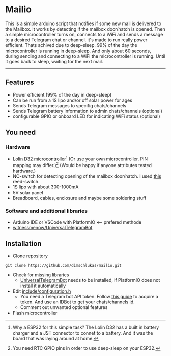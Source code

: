 # Mailio
This is a simple arduino script that notifies if some new mail is delivered to the Mailbox. It works by detecting if the mailbox door/hatch is opened. Then a simple microcontroller turns on, connects to a WiFi and sends a message to a desired Telegram chat or channel. it's made to run really power efficient. Thats achived due to deep-sleep. 99% of the day the microcontroller is running in deep-sleep. And only about 60 seconds, during sending and connecting to a WiFi the microcontroller is running. Until it goes back to sleep, waiting for the next mail.

---

## Features
- Power efficient (99% of the day in deep-sleep)
- Can be run from a 1S lipo and/or off solar power for ages
- Sends Telegram messages to specifig chats/channels
- Sends Telegram battery information to admin chats/channels (optional)
- configurable GPIO or onboard LED for indicating WiFi status (optional)

## You need
### Hardware
- [Lolin D32 microcontroller](https://www.wemos.cc/en/latest/d32/d32.html)[^1] (Or use your own microcontroller. PIN mapping may differ.)[^2] (Would be happy if anyone attributes tested hardware.)
- NO-switch for detecting opening of the mailbox door/hatch. I used [this](https://www.farnell.com/datasheets/2791160.pdf) reed-switch.
- 1S lipo with about 300-1000mA
- 5V solar panel
- Breadboard, cables, enclosure and maybe some soldering stuff

### Software and additional libraries
- Arduino IDE or VSCode with PlatformIO <-- prefered methode
- [witnessmenow/UniversalTelegramBot](https://github.com/witnessmenow/Universal-Arduino-Telegram-Bot)

## Installation
- Clone repository 
```
git clone https://github.com/dimschlukas/mailio.git
```
- Check for missing libraries
  - [UniversalTelegramBot](https://github.com/witnessmenow/Universal-Arduino-Telegram-Bot) needs to be installed, if PlatformIO does not install it automatically
- Edit [include/configuration.h](include/configuration.h)
  - You need a Telegram bot API token. Follow [this guide](https://core.telegram.org/bots#3-how-do-i-create-a-bot) to acquire a token. And use an IDBot to get your chats/channels id.
  - Comment out unwanted optional features
- Flash microcontroller

[^1]: Why a ESP32 for this simple task? The Lolin D32 has a built in battery charger and a JST connector to connet to a battery. And it was the board that was laying around at home.
[^2]: You need RTC GPIO pins in order to use deep-sleep on your ESP32.

